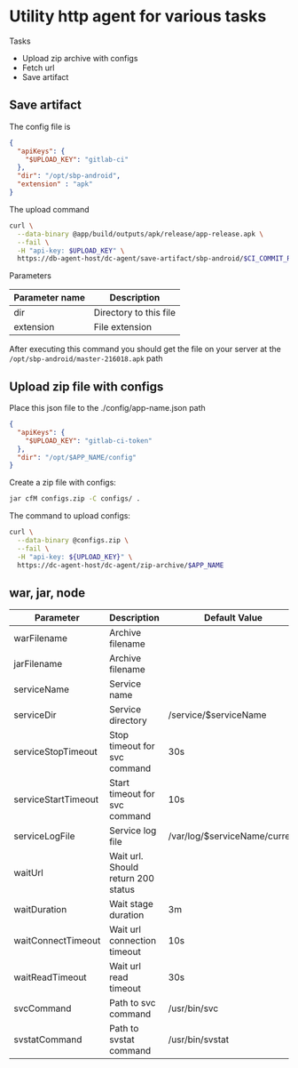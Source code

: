 # Utility http agent for various tasks

Tasks
* Upload zip archive with configs
* Fetch url
* Save artifact

## Save artifact

The config file is

```json
{
  "apiKeys": {
    "$UPLOAD_KEY": "gitlab-ci"
  },
  "dir": "/opt/sbp-android",
  "extension" : "apk"
}
```

The upload command
```sh
curl \
  --data-binary @app/build/outputs/apk/release/app-release.apk \
  --fail \
  -H "api-key: $UPLOAD_KEY" \
  https://db-agent-host/dc-agent/save-artifact/sbp-android/$CI_COMMIT_REF_NAME-$CI_JOB_ID'
```
Parameters

| Parameter name | Description            |
| -------------- | ---------------------- |
| dir            | Directory to this file |
| extension      | File extension         |

After executing this command you should get the file on your server at the ```/opt/sbp-android/master-216018.apk``` path

## Upload zip file with configs

Place this json file to the ./config/app-name.json path

```json
{
  "apiKeys": {
    "$UPLOAD_KEY": "gitlab-ci-token"
  },
  "dir": "/opt/$APP_NAME/config"
}
```

Create a zip file with configs:
```sh
jar cfM configs.zip -C configs/ .
```

The command to upload configs:

```sh
curl \
  --data-binary @configs.zip \
  --fail \
  -H "api-key: ${UPLOAD_KEY}" \
  https://dc-agent-host/dc-agent/zip-archive/$APP_NAME
```

## war, jar, node

| Parameter           | Description                        | Default Value                 |
| ------------------- | ---------------------------------- | ----------------------------- |
| warFilename         | Archive filename                   |                               |
| jarFilename         | Archive filename                   |                               |
| serviceName         | Service name                       |                               |
| serviceDir          | Service directory                  | /service/$serviceName         |
| serviceStopTimeout  | Stop timeout for svc command       | 30s                           |
| serviceStartTimeout | Start timeout for svc command      | 10s                           |
| serviceLogFile      | Service log file                   | /var/log/$serviceName/current |
| waitUrl             | Wait url. Should return 200 status |                               |
| waitDuration        | Wait stage duration                | 3m                            |
| waitConnectTimeout  | Wait url connection timeout        | 10s                           |
| waitReadTimeout     | Wait url read timeout              | 30s                           |
| svcCommand          | Path to svc command                | /usr/bin/svc                  |
| svstatCommand       | Path to svstat command             | /usr/bin/svstat               |

